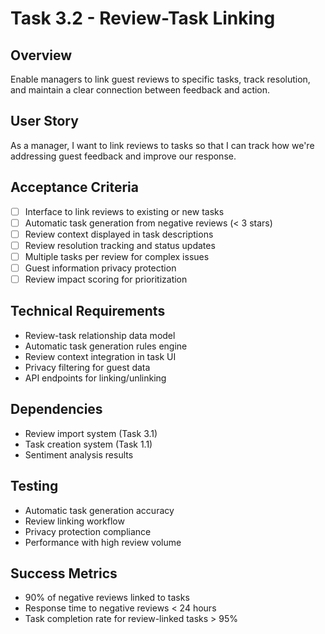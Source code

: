 # Task 3.2 - Review-Task Linking

## Overview
Enable managers to link guest reviews to specific tasks, track resolution, and maintain a clear connection between feedback and action.

## User Story
As a manager, I want to link reviews to tasks so that I can track how we're addressing guest feedback and improve our response.

## Acceptance Criteria
- [ ] Interface to link reviews to existing or new tasks
- [ ] Automatic task generation from negative reviews (< 3 stars)
- [ ] Review context displayed in task descriptions
- [ ] Review resolution tracking and status updates
- [ ] Multiple tasks per review for complex issues
- [ ] Guest information privacy protection
- [ ] Review impact scoring for prioritization

## Technical Requirements
- Review-task relationship data model
- Automatic task generation rules engine
- Review context integration in task UI
- Privacy filtering for guest data
- API endpoints for linking/unlinking

## Dependencies
- Review import system (Task 3.1)
- Task creation system (Task 1.1)
- Sentiment analysis results

## Testing
- Automatic task generation accuracy
- Review linking workflow
- Privacy protection compliance
- Performance with high review volume

## Success Metrics
- 90% of negative reviews linked to tasks
- Response time to negative reviews < 24 hours
- Task completion rate for review-linked tasks > 95%